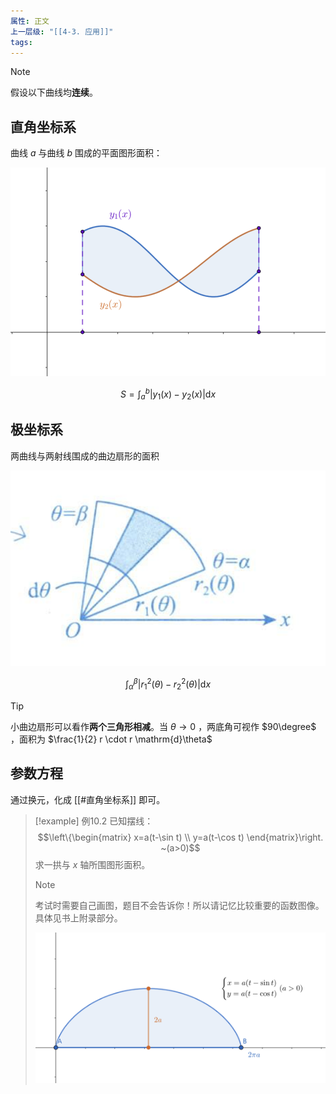 ```yaml
---
属性: 正文
上一层级: "[[4-3. 应用]]"
tags:
---
```


> [!note] 
> 假设以下曲线均**连续**。

## 直角坐标系

曲线 $a$ 与曲线 $b$ 围成的平面图形面积：

![area1](assets/int_area_1.png)

$$S = \int^{b}_{a} |y_{1}(x) - y_{2}(x)| \mathrm{d}x$$

## 极坐标系

两曲线与两射线围成的曲边扇形的面积

![area2](assets/int_area_2.png)

$$\int^{\beta}_{\alpha} |r_{1}^{2}(\theta) - r_{2}^{2}(\theta)| \mathrm{d}x$$

> [!tip] 
> 
> 小曲边扇形可以看作**两个三角形相减**。当 $\theta \to 0$ ，两底角可视作 $90\degree$ ，面积为 $\frac{1}{2} r \cdot r \mathrm{d}\theta$

## 参数方程

通过换元，化成 [[#直角坐标系]] 即可。

> [!example] 例10.2
> 已知摆线：$$\left\{\begin{matrix} x=a(t-\sin t) \\ y=a(t-\cos t) \end{matrix}\right. ~(a>0)$$ 求一拱与 $x$ 轴所围图形面积。
> 
> > [!note] 
> > 考试时需要自己画图，题目不会告诉你！所以请记忆比较重要的函数图像。具体见书上附录部分。
> 
> ![int area 3](assets/int_area_3.png)
> 
> 